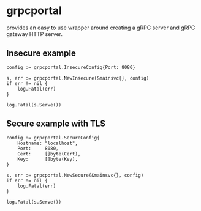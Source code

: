 # grpcportal

provides an easy to use wrapper around creating a gRPC server and gRPC gateway HTTP server.



## Insecure example

	config := grpcportal.InsecureConfig{Port: 8080}

	s, err := grpcportal.NewInsecure(&mainsvc{}, config)
	if err != nil {
		log.Fatal(err)
	}

	log.Fatal(s.Serve())

## Secure example with TLS
    config := grpcportal.SecureConfig{
        Hostname: "localhost",
        Port:     8080,
        Cert:     []byte(Cert),
        Key:      []byte(Key),
    }

    s, err := grpcportal.NewSecure(&mainsvc{}, config)
    if err != nil {
        log.Fatal(err)
    }

    log.Fatal(s.Serve())